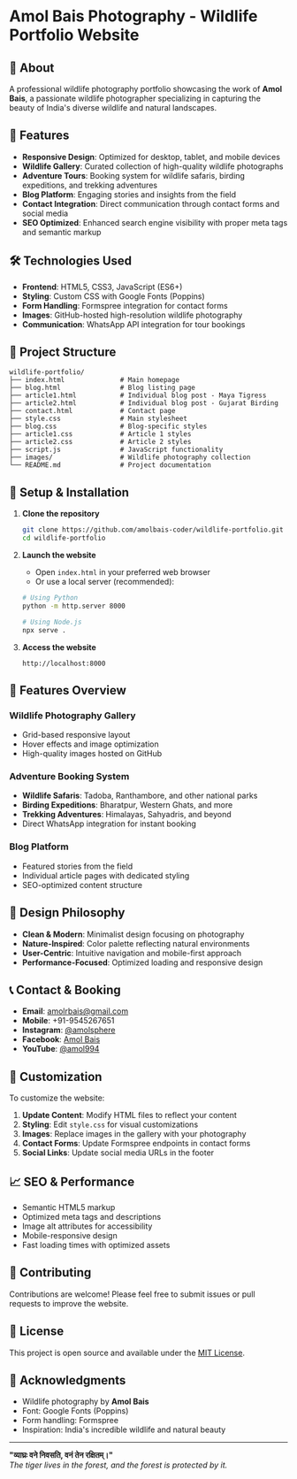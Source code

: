 # Amol Bais Photography - Wildlife Portfolio Website

## 🌿 About

A professional wildlife photography portfolio showcasing the work of **Amol Bais**, a passionate wildlife photographer specializing in capturing the beauty of India's diverse wildlife and natural landscapes.

## 🎯 Features

- **Responsive Design**: Optimized for desktop, tablet, and mobile devices
- **Wildlife Gallery**: Curated collection of high-quality wildlife photographs
- **Adventure Tours**: Booking system for wildlife safaris, birding expeditions, and trekking adventures
- **Blog Platform**: Engaging stories and insights from the field
- **Contact Integration**: Direct communication through contact forms and social media
- **SEO Optimized**: Enhanced search engine visibility with proper meta tags and semantic markup

## 🛠️ Technologies Used

- **Frontend**: HTML5, CSS3, JavaScript (ES6+)
- **Styling**: Custom CSS with Google Fonts (Poppins)
- **Form Handling**: Formspree integration for contact forms
- **Images**: GitHub-hosted high-resolution wildlife photography
- **Communication**: WhatsApp API integration for tour bookings

## 📂 Project Structure

```
wildlife-portfolio/
├── index.html              # Main homepage
├── blog.html               # Blog listing page
├── article1.html           # Individual blog post - Maya Tigress
├── article2.html           # Individual blog post - Gujarat Birding
├── contact.html            # Contact page
├── style.css               # Main stylesheet
├── blog.css                # Blog-specific styles
├── article1.css            # Article 1 styles
├── article2.css            # Article 2 styles
├── script.js               # JavaScript functionality
├── images/                 # Wildlife photography collection
└── README.md               # Project documentation
```

## 🚀 Setup & Installation

1. **Clone the repository**
   ```bash
   git clone https://github.com/amolbais-coder/wildlife-portfolio.git
   cd wildlife-portfolio
   ```

2. **Launch the website**
   - Open `index.html` in your preferred web browser
   - Or use a local server (recommended):
   ```bash
   # Using Python
   python -m http.server 8000
   
   # Using Node.js
   npx serve .
   ```

3. **Access the website**
   ```
   http://localhost:8000
   ```

## 📱 Features Overview

### Wildlife Photography Gallery
- Grid-based responsive layout
- Hover effects and image optimization
- High-quality images hosted on GitHub

### Adventure Booking System
- **Wildlife Safaris**: Tadoba, Ranthambore, and other national parks
- **Birding Expeditions**: Bharatpur, Western Ghats, and more
- **Trekking Adventures**: Himalayas, Sahyadris, and beyond
- Direct WhatsApp integration for instant booking

### Blog Platform
- Featured stories from the field
- Individual article pages with dedicated styling
- SEO-optimized content structure

## 🎨 Design Philosophy

- **Clean & Modern**: Minimalist design focusing on photography
- **Nature-Inspired**: Color palette reflecting natural environments
- **User-Centric**: Intuitive navigation and mobile-first approach
- **Performance-Focused**: Optimized loading and responsive design

## 📞 Contact & Booking

- **Email**: amolrbais@gmail.com
- **Mobile**: +91-9545267651
- **Instagram**: [@amolsphere](https://www.instagram.com/amolsphere)
- **Facebook**: [Amol Bais](https://www.facebook.com/amolbais)
- **YouTube**: [@amol994](https://youtube.com/@amol994)

## 🔧 Customization

To customize the website:

1. **Update Content**: Modify HTML files to reflect your content
2. **Styling**: Edit `style.css` for visual customizations
3. **Images**: Replace images in the gallery with your photography
4. **Contact Forms**: Update Formspree endpoints in contact forms
5. **Social Links**: Update social media URLs in the footer

## 📈 SEO & Performance

- Semantic HTML5 markup
- Optimized meta tags and descriptions
- Image alt attributes for accessibility
- Mobile-responsive design
- Fast loading times with optimized assets

## 🤝 Contributing

Contributions are welcome! Please feel free to submit issues or pull requests to improve the website.

## 📄 License

This project is open source and available under the [MIT License](LICENSE).

## 🌟 Acknowledgments

- Wildlife photography by **Amol Bais**
- Font: Google Fonts (Poppins)
- Form handling: Formspree
- Inspiration: India's incredible wildlife and natural beauty

---

**"व्याघ्रः वने निवसति, वनं तेन रक्षितम्।"**  
*The tiger lives in the forest, and the forest is protected by it.*
